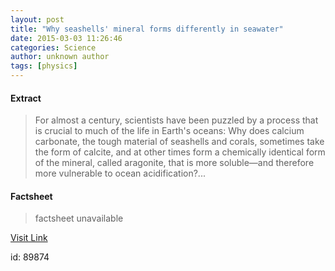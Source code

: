 ```yaml
---
layout: post
title: "Why seashells' mineral forms differently in seawater"
date: 2015-03-03 11:26:46
categories: Science
author: unknown author
tags: [physics]
---
```



#### Extract
>For almost a century, scientists have been puzzled by a process that is crucial to much of the life in Earth's oceans: Why does calcium carbonate, the tough material of seashells and corals, sometimes take the form of calcite, and at other times form a chemically identical form of the mineral, called aragonite, that is more soluble—and therefore more vulnerable to ocean acidification?...

#### Factsheet
>factsheet unavailable

[Visit Link](http://phys.org/news344586376.html)

id:   89874


